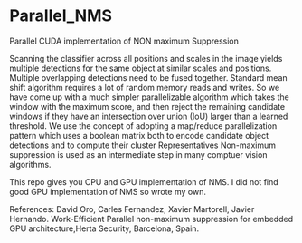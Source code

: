 # Parallel_NMS
Parallel CUDA implementation of NON maximum Suppression

Scanning the classifier across all positions and scales in the image yields multiple detections for the same object at similar scales and positions. Multiple overlapping detections need to be fused together. Standard mean shift algorithm requires a lot of random memory reads and writes. So we have come up with a much simpler parallelizable algorithm which takes the window with the maximum score, and then reject the remaining candidate windows if they have an intersection over union (IoU) larger than a learned threshold. We use the concept of adopting a map/reduce parallelization pattern which uses a boolean matrix both to encode candidate object detections and to compute their cluster Representatives
Non-maximum suppression is used as an intermediate step in many comptuer vision algorithms.

This repo gives you CPU and GPU implementation of NMS. I did not find good GPU implementation of NMS so wrote my own.

References: David Oro, Carles Fernandez, Xavier Martorell, Javier Hernando. Work-Efficient Parallel
non-maximum suppression for embedded GPU architecture,Herta Security, Barcelona, Spain.
